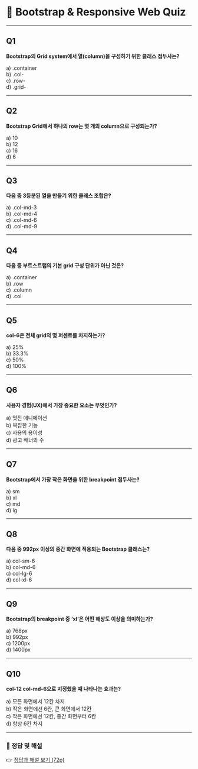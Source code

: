 # 📘 Bootstrap & Responsive Web Quiz

---

## Q1
**Bootstrap의 Grid system에서 열(column)을 구성하기 위한 클래스 접두사는?**

a) .container  
b) .col-  
c) .row-  
d) .grid-  

---

## Q2
**Bootstrap Grid에서 하나의 row는 몇 개의 column으로 구성되는가?**

a) 10  
b) 12  
c) 16  
d) 6  

---

## Q3
**다음 중 3등분된 열을 만들기 위한 클래스 조합은?**

a) .col-md-3  
b) .col-md-4  
c) .col-md-6  
d) .col-md-9  

---

## Q4
**다음 중 부트스트랩의 기본 grid 구성 단위가 아닌 것은?**

a) .container  
b) .row  
c) .column  
d) .col  

---

## Q5
**col-6은 전체 grid의 몇 퍼센트를 차지하는가?**

a) 25%  
b) 33.3%  
c) 50%  
d) 100%  

---

## Q6
**사용자 경험(UX)에서 가장 중요한 요소는 무엇인가?**

a) 멋진 애니메이션  
b) 복잡한 기능  
c) 사용의 용이성  
d) 광고 배너의 수  

---

## Q7
**Bootstrap에서 가장 작은 화면을 위한 breakpoint 접두사는?**

a) sm  
b) xl  
c) md  
d) lg  

---

## Q8
**다음 중 992px 이상의 중간 화면에 적용되는 Bootstrap 클래스는?**

a) col-sm-6  
b) col-md-6  
c) col-lg-6  
d) col-xl-6  

---

## Q9
**Bootstrap의 breakpoint 중 ‘xl’은 어떤 해상도 이상을 의미하는가?**

a) 768px  
b) 992px  
c) 1200px  
d) 1400px  

---

## Q10
**col-12 col-md-6으로 지정했을 때 나타나는 효과는?**

a) 모든 화면에서 12칸 차지  
b) 작은 화면에선 6칸, 큰 화면에서 12칸  
c) 작은 화면에선 12칸, 중간 화면부터 6칸  
d) 항상 6칸 차지  

---

### 🔗 정답 및 해설
👉 [정답과 해설 보기 (72p)](https://edu.ssafy.com/data/upload_files/crossUpload/openLrn/ebook/unzip/A2025082013411747900/index.html)
